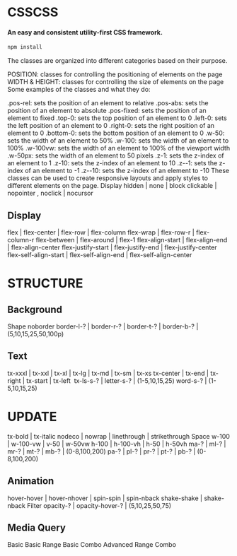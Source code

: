 # CSSCSS
#### An easy and consistent utility-first CSS framework.

```bash
npm install
```

The classes are organized into different categories based on their purpose.

POSITION: classes for controlling the positioning of elements on the page
WIDTH & HEIGHT: classes for controlling the size of elements on the page
Some examples of the classes and what they do:

.pos-rel: sets the position of an element to relative
.pos-abs: sets the position of an element to absolute
.pos-fixed: sets the position of an element to fixed
.top-0: sets the top position of an element to 0
.left-0: sets the left position of an element to 0
.right-0: sets the right position of an element to 0
.bottom-0: sets the bottom position of an element to 0
.w-50: sets the width of an element to 50%
.w-100: sets the width of an element to 100%
.w-100vw: sets the width of an element to 100% of the viewport width
.w-50px: sets the width of an element to 50 pixels
.z-1: sets the z-index of an element to 1
.z-10: sets the z-index of an element to 10
.z--1: sets the z-index of an element to -1
.z--10: sets the z-index of an element to -10
These classes can be used to create responsive layouts and apply styles to different elements on the page.
Display
hidden | none | block
clickable | nopointer , noclick | nocursor
​
## Display
flex | flex-center | flex-row | flex-column
flex-wrap | flex-row-r | flex-column-r
flex-between | flex-around | flex-1
flex-align-start | flex-align-end | flex-align-center
flex-justify-start | flex-justify-end | flex-justify-center
flex-self-align-start | flex-self-align-end | flex-self-align-center


# STRUCTURE
## Background
Shape
noborder
border-l-? | border-r-? | border-t-? | border-b-? | (5,10,15,25,50,100p)
## Text
tx-xxxl | tx-xxl | tx-xl | tx-lg | tx-md | tx-sm | tx-xs
tx-center | tx-end | tx-right | tx-start | tx-left
​
tx-ls-s-? | letter-s-? | (1-5,10,15,25)
word-s-? | (1-5,10,15,25)
​
# UPDATE
tx-bold | tx-italic
nodeco | nowrap | linethrough | strikethrough
Space
w-100 | w-100-vw | v-50 | w-50vw
h-100 | h-100-vh | h-50 | h-50vh
ma-? | ml-? | mr-? | mt-? | mb-? | (0-8,100,200)
pa-? | pl-? | pr-? | pt-? | pb-? | (0-8,100,200)
## Animation
hover-hover | hover-nhover | spin-spin | spin-nback
shake-shake | shake-nback
Filter
opacity-? | opacity-hover-? | (5,10,25,50,75)
## Media Query
Basic
Basic Range
Basic Combo
Advanced Range Combo
